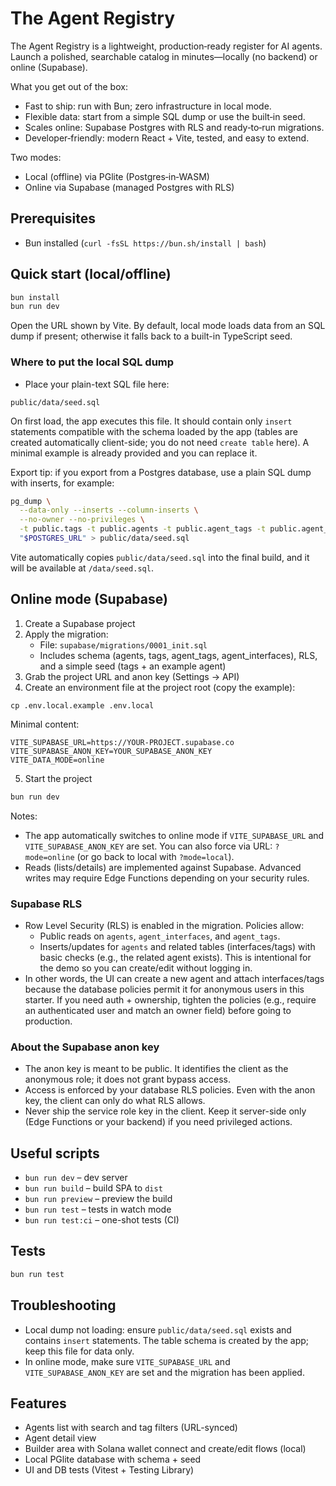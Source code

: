 # The Agent Registry

The Agent Registry is a lightweight, production‑ready register for AI agents. Launch a polished, searchable catalog in minutes—locally (no backend) or online (Supabase).

What you get out of the box:
- Fast to ship: run with Bun; zero infrastructure in local mode.
- Flexible data: start from a simple SQL dump or use the built‑in seed.
- Scales online: Supabase Postgres with RLS and ready‑to‑run migrations.
- Developer‑friendly: modern React + Vite, tested, and easy to extend.

Two modes:
- Local (offline) via PGlite (Postgres‑in‑WASM)
- Online via Supabase (managed Postgres with RLS)

## Prerequisites

- Bun installed (`curl -fsSL https://bun.sh/install | bash`)

## Quick start (local/offline)

```bash
bun install
bun run dev
```

Open the URL shown by Vite. By default, local mode loads data from an SQL dump if present; otherwise it falls back to a built-in TypeScript seed.

### Where to put the local SQL dump

- Place your plain-text SQL file here:

```
public/data/seed.sql
```

On first load, the app executes this file. It should contain only `insert` statements compatible with the schema loaded by the app (tables are created automatically client-side; you do not need `create table` here). A minimal example is already provided and you can replace it.

Export tip: if you export from a Postgres database, use a plain SQL dump with inserts, for example:

```bash
pg_dump \
  --data-only --inserts --column-inserts \
  --no-owner --no-privileges \
  -t public.tags -t public.agents -t public.agent_tags -t public.agent_interfaces \
  "$POSTGRES_URL" > public/data/seed.sql
```

Vite automatically copies `public/data/seed.sql` into the final build, and it will be available at `/data/seed.sql`.

## Online mode (Supabase)

1) Create a Supabase project
2) Apply the migration:
   - File: `supabase/migrations/0001_init.sql`
   - Includes schema (agents, tags, agent_tags, agent_interfaces), RLS, and a simple seed (tags + an example agent)
3) Grab the project URL and anon key (Settings → API)
4) Create an environment file at the project root (copy the example):

```
cp .env.local.example .env.local
```

Minimal content:

```
VITE_SUPABASE_URL=https://YOUR-PROJECT.supabase.co
VITE_SUPABASE_ANON_KEY=YOUR_SUPABASE_ANON_KEY
VITE_DATA_MODE=online
```

5) Start the project

```bash
bun run dev
```

Notes:
- The app automatically switches to online mode if `VITE_SUPABASE_URL` and `VITE_SUPABASE_ANON_KEY` are set. You can also force via URL: `?mode=online` (or go back to local with `?mode=local`).
- Reads (lists/details) are implemented against Supabase. Advanced writes may require Edge Functions depending on your security rules.

### Supabase RLS

- Row Level Security (RLS) is enabled in the migration. Policies allow:
  - Public reads on `agents`, `agent_interfaces`, and `agent_tags`.
  - Inserts/updates for `agents` and related tables (interfaces/tags) with basic checks (e.g., the related agent exists). This is intentional for the demo so you can create/edit without logging in.
- In other words, the UI can create a new agent and attach interfaces/tags because the database policies permit it for anonymous users in this starter. If you need auth + ownership, tighten the policies (e.g., require an authenticated user and match an owner field) before going to production.

### About the Supabase anon key

- The anon key is meant to be public. It identifies the client as the anonymous role; it does not grant bypass access.
- Access is enforced by your database RLS policies. Even with the anon key, the client can only do what RLS allows.
- Never ship the service role key in the client. Keep it server-side only (Edge Functions or your backend) if you need privileged actions.

## Useful scripts

- `bun run dev` – dev server
- `bun run build` – build SPA to `dist`
- `bun run preview` – preview the build
- `bun run test` – tests in watch mode
- `bun run test:ci` – one-shot tests (CI)

## Tests

```bash
bun run test
```

## Troubleshooting

- Local dump not loading: ensure `public/data/seed.sql` exists and contains `insert` statements. The table schema is created by the app; keep this file for data only.
- In online mode, make sure `VITE_SUPABASE_URL` and `VITE_SUPABASE_ANON_KEY` are set and the migration has been applied.

## Features

- Agents list with search and tag filters (URL-synced)
- Agent detail view
- Builder area with Solana wallet connect and create/edit flows (local)
- Local PGlite database with schema + seed
- UI and DB tests (Vitest + Testing Library)
